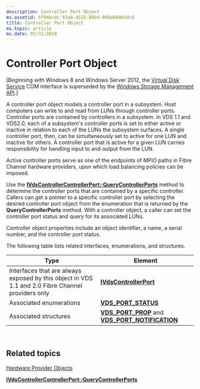 ```yaml
---
description: Controller Port Object
ms.assetid: 5f94bcdc-93ab-4522-88bd-009a049b5dc9
title: Controller Port Object
ms.topic: article
ms.date: 05/31/2018
---
```


# Controller Port Object

\[Beginning with Windows 8 and Windows Server 2012, the [Virtual Disk Service](virtual-disk-service-portal.md) COM interface is superseded by the [Windows Storage Management API](/windows-hardware/drivers/storage/windows-storage-management-api-portal).\]

A controller port object models a controller port in a subsystem. Host computers can write to and read from LUNs through controller ports. Controller ports are contained by controllers in a subsystem. In VDS 1.1 and VDS2.0, each of a subsystem's controller ports is set to either active or inactive in relation to each of the LUNs the subsystem surfaces. A single controller port, then, can be simultaneously set to active for one LUN and inactive for others. A controller port that is active for a given LUN carries responsibility for handling input to and output from the LUN.

Active controller ports serve as one of the endpoints of MPIO paths in Fibre Channel hardware providers, upon which load balancing policies can be imposed.

Use the [**IVdsControllerControllerPort::QueryControllerPorts**](/windows/desktop/api/Vds/nf-vds-ivdscontrollercontrollerport-querycontrollerports) method to determine the controller ports that are contained by a specific controller. Callers can get a pointer to a specific controller port by selecting the desired controller port object from the enumeration that is returned by the **QueryControllerPorts** method. With a controller object, a caller can set the controller port status and query for its associated LUNs.

Controller object properties include an object identifier, a name, a serial number, and the controller port status.

The following table lists related interfaces, enumerations, and structures.



| Type                                                                                              | Element                                                                                               |
|---------------------------------------------------------------------------------------------------|-------------------------------------------------------------------------------------------------------|
| Interfaces that are always exposed by this object in VDS 1.1 and 2.0 Fibre Channel providers only | [**IVdsControllerPort**](/windows/desktop/api/Vds/nn-vds-ivdscontrollerport)                                                      |
| Associated enumerations                                                                           | [**VDS\_PORT\_STATUS**](/windows/desktop/api/Vds/ne-vds-vds_port_status)                                                          |
| Associated structures                                                                             | [**VDS\_PORT\_PROP**](/windows/desktop/api/Vds/ns-vds-vds_port_prop) and [**VDS\_PORT\_NOTIFICATION**](/windows/desktop/api/Vds/ns-vds-vds_port_notification) |



 

## Related topics

<dl> <dt>

[Hardware Provider Objects](hardware-provider-objects.md)
</dt> <dt>

[**IVdsControllerControllerPort::QueryControllerPorts**](/windows/desktop/api/Vds/nf-vds-ivdscontrollercontrollerport-querycontrollerports)
</dt> </dl>

 

 
